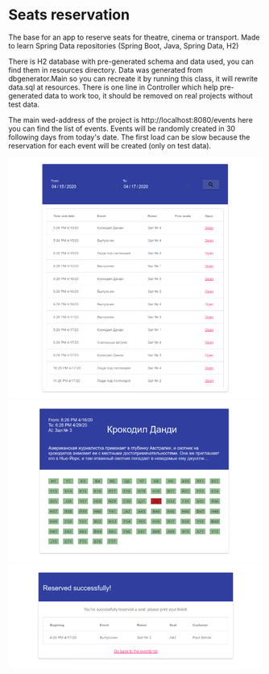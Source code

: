 # Seats reservation
The base for an app to reserve seats for theatre, cinema or transport. Made to learn Spring Data repositories (Spring Boot, Java, Spring Data, H2) 

There is H2 database with pre-generated schema and data used, you can find them in resources directory. 
Data was generated from dbgenerator.Main so you can recreate it by running this class, it will rewrite data.sql at resources. There is one line in Controller which help pre-generated data to work too, it should be removed on real projects without test data.

The main wed-address of the project is http://localhost:8080/events here you can find the list of events. Events will be randomly created in 30 following days from today's date. The first load can be slow because the reservation for each event will be created (only on test data).

![Preview 1](https://github.com/Hexronimo/seatsreservation/raw/master/prev01.png)
![Preview 2](https://github.com/Hexronimo/seatsreservation/raw/master/prev02.png)
![Preview 3](https://github.com/Hexronimo/seatsreservation/raw/master/prev03.png)

